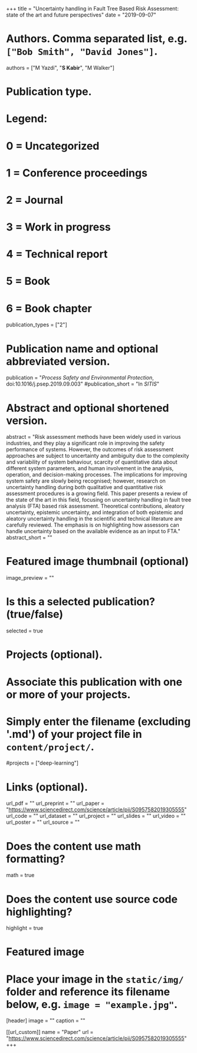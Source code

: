+++
title = "Uncertainty handling in Fault Tree Based Risk Assessment: state of the art and future perspectives"
date = "2019-09-07"

# Authors. Comma separated list, e.g. `["Bob Smith", "David Jones"]`.
authors = ["M Yazdi", "**S Kabir**", "M Walker"]

# Publication type.
# Legend:
# 0 = Uncategorized
# 1 = Conference proceedings
# 2 = Journal
# 3 = Work in progress
# 4 = Technical report
# 5 = Book
# 6 = Book chapter
publication_types = ["2"]

# Publication name and optional abbreviated version.
publication = "*Process Safety and Environmental Protection*, doi:10.1016/j.psep.2019.09.003"
#publication_short = "In *SITIS*"

# Abstract and optional shortened version.
abstract = "Risk assessment methods have been widely used in various industries, and they play a significant role in improving the safety performance of systems. However, the outcomes of risk assessment approaches are subject to uncertainty and ambiguity due to the complexity and variability of system behaviour, scarcity of quantitative data about different system parameters, and human involvement in the analysis, operation, and decision-making processes. The implications for improving system safety are slowly being recognised; however, research on uncertainty handling during both qualitative and quantitative risk assessment procedures is a growing field. This paper presents a review of the state of the art in this field, focusing on uncertainty handling in fault tree analysis (FTA) based risk assessment. Theoretical contributions, aleatory uncertainty, epistemic uncertainty, and integration of both epistemic and aleatory uncertainty handling in the scientific and technical literature are carefully reviewed. The emphasis is on highlighting how assessors can handle uncertainty based on the available evidence as an input to FTA."
abstract_short = ""

# Featured image thumbnail (optional)
image_preview = ""

# Is this a selected publication? (true/false)
selected = true

# Projects (optional).
#   Associate this publication with one or more of your projects.
#   Simply enter the filename (excluding '.md') of your project file in `content/project/`.
#projects = ["deep-learning"]

# Links (optional).
url_pdf = ""
url_preprint = ""
url_paper = "https://www.sciencedirect.com/science/article/pii/S0957582019305555"
url_code = ""
url_dataset = ""
url_project = ""
url_slides = ""
url_video = ""
url_poster = ""
url_source = ""

# Does the content use math formatting?
math = true

# Does the content use source code highlighting?
highlight = true

# Featured image
# Place your image in the `static/img/` folder and reference its filename below, e.g. `image = "example.jpg"`.
[header]
image = ""
caption = ""

[[url_custom]]
    name = "Paper"
    url = "https://www.sciencedirect.com/science/article/pii/S0957582019305555"
+++
